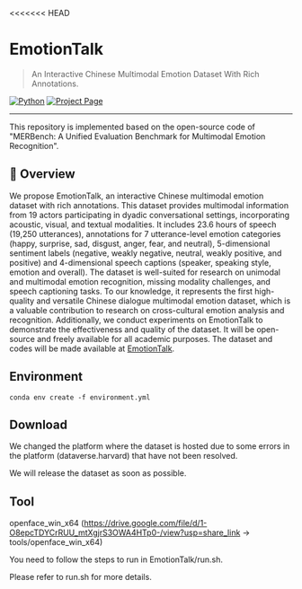 <<<<<<< HEAD


# EmotionTalk 

> An Interactive Chinese Multimodal Emotion Dataset With Rich Annotations.

[![Python](https://img.shields.io/badge/python-3.9+-blue.svg)]()
[![Project Page](https://img.shields.io/badge/Project-Website-blue.svg)](https://github.com/NKU-HLT/EmotionTalk)


---


This repository is implemented based on the open-source code of "MERBench: A Unified Evaluation Benchmark for Multimodal Emotion Recognition".

## 📖 Overview

We propose EmotionTalk, an interactive Chinese multimodal emotion dataset with rich annotations. This dataset provides multimodal information from 19 actors participating in dyadic conversational settings, incorporating acoustic, visual, and textual modalities. It includes 23.6 hours of speech (19,250 utterances), annotations for 7 utterance-level emotion categories (happy, surprise, sad, disgust, anger, fear, and neutral), 5-dimensional sentiment labels (negative, weakly negative, neutral, weakly positive, and positive) and 4-dimensional speech captions (speaker, speaking style, emotion and overall). The dataset is well-suited for research on unimodal and multimodal emotion recognition, missing modality challenges, and speech captioning tasks. To our knowledge, it represents the first high-quality and versatile Chinese dialogue multimodal emotion dataset, which is a valuable contribution to research on cross-cultural emotion analysis and recognition. Additionally, we conduct experiments on EmotionTalk to demonstrate the effectiveness and quality of the dataset. It will be open-source and freely available for all academic purposes. The dataset and codes will be made available at [EmotionTalk](https://github.com/NKU-HLT/EmotionTalk).

## Environment

```shell
conda env create -f environment.yml
```

## Download
We changed the platform where the dataset is hosted due to some errors in the platform (dataverse.harvard) that have not been resolved. 

We will release the dataset as soon as possible.

## Tool
openface_win_x64  (https://drive.google.com/file/d/1-O8epcTDYCrRUU_mtXgjrS3OWA4HTp0-/view?usp=share_link  -> tools/openface_win_x64)

You need to follow the steps to run in EmotionTalk/run.sh. 

Please refer to run.sh for more details.
